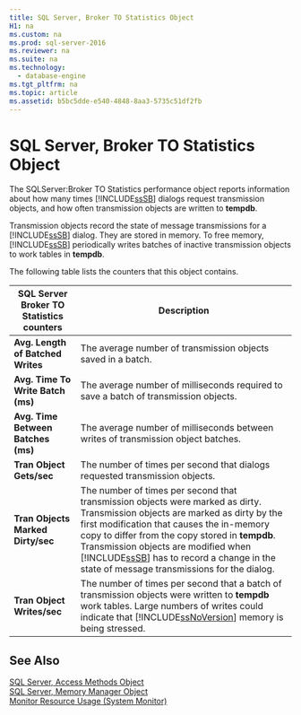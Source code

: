 ```yaml
---
title: SQL Server, Broker TO Statistics Object
H1: na
ms.custom: na
ms.prod: sql-server-2016
ms.reviewer: na
ms.suite: na
ms.technology: 
  - database-engine
ms.tgt_pltfrm: na
ms.topic: article
ms.assetid: b5bc5dde-e540-4848-8aa3-5735c51df2fb
---
```

# SQL Server, Broker TO Statistics Object
  The SQLServer:Broker TO Statistics performance object reports information about how many times [!INCLUDE[ssSB](../../Token/Other/ssSB_md.md)] dialogs request transmission objects, and how often transmission objects are written to **tempdb**.  
  
 Transmission objects record the state of message transmissions for a [!INCLUDE[ssSB](../../Token/Other/ssSB_md.md)] dialog. They are stored in memory. To free memory, [!INCLUDE[ssSB](../../Token/Other/ssSB_md.md)] periodically writes batches of inactive transmission objects to work tables in **tempdb**.  
  
 The following table lists the counters that this object contains.  
  
|SQL Server Broker TO Statistics counters|Description|  
|----------------------------------------------|-----------------|  
|**Avg. Length of Batched Writes**|The average number of transmission objects saved in a batch.|  
|**Avg. Time To Write Batch \(ms\)**|The average number of milliseconds required to save a batch of transmission objects.|  
|**Avg. Time Between Batches \(ms\)**|The average number of milliseconds between writes of transmission object batches.|  
|**Tran Object Gets\/sec**|The number of times per second that dialogs requested transmission objects.|  
|**Tran Objects Marked Dirty\/sec**|The number of times per second that transmission objects were marked as dirty. Transmission objects are marked as dirty by the first modification that causes the in\-memory copy to differ from the copy stored in **tempdb**. Transmission objects are modified when [!INCLUDE[ssSB](../../Token/Other/ssSB_md.md)] has to record a change in the state of message transmissions for the dialog.|  
|**Tran Object Writes\/sec**|The number of times per second that a batch of transmission objects were written to **tempdb** work tables. Large numbers of writes could indicate that [!INCLUDE[ssNoVersion](../../Token/Other/ssNoVersion_md.md)] memory is being stressed.|  
  
## See Also  
 [SQL Server, Access Methods Object](../../Topics/TopicNameNotContainA/SQL-Server--Access-Methods-Object.md)   
 [SQL Server, Memory Manager Object](../../Topics/TopicNameNotContainA/SQL-Server--Memory-Manager-Object.md)   
 [Monitor Resource Usage &#40;System Monitor&#41;](../../Topics/TopicNameNotContainA/Monitor-Resource-Usage--System-Monitor-.md)  
  
  